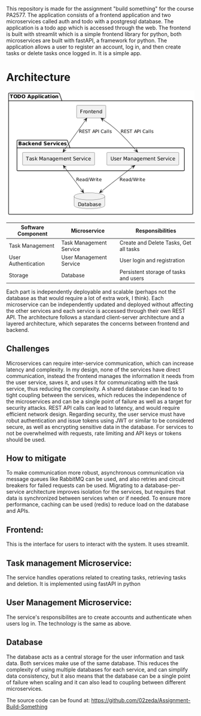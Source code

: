This repository is made for the assignment "build something" for the course PA2577. The application consists of a frontend application and two microservices called auth and todo with a postgresql database. The application is  a todo app which is accessed through the web. The frontend is built with streamlit which is a simple frontend library for python, both microservices are built with fastAPI, a framework for python. The application allows a user to register an account, log in, and then create tasks or delete tasks once logged in. It is a simple app.


# Architecture
![Architecture Diagram](./TodoAppArchitecture.png)


| Software Component| Microservice   | Responsibilities|
|-------------------|----------------|-----------------|
| Task Management  | Task Management Service | Create and Delete Tasks, Get all tasks     |
| User Authentication  | User Management Service | User login and registration    |
|Storage|Database|Persistent storage of tasks and users |


Each part is independently deployable and scalable (perhaps not the database as that would require a lot of extra work, I think).
Each microservice can be independently updated and deployed without affecting the other services and each service is accessed through their own REST API.
The architecture follows a standard client-server architecture and a layered architecture, which separates the concerns between frontend and backend.
## Challenges
Microservices can require inter-service communication, which can increase latency and complexity. In my design, none of the services have direct communication,
instead the frontend manages the information it needs from the user service, saves it, and uses it for communicating with the task service, thus reducing the complexity.
A shared database  can lead to to tight coupling between the services, which reduces the independence of the microservices and can be a single point of failure as well as a target for security attacks.
REST API calls can lead to latency, and would require efficient network design.
Regarding security, the user service must have robut authentication and issue tokens using JWT or similar to be considered secure, as well as encrypting sensitive data in the database.
For services to not be overwhelmed with requests, rate limiting and API keys or tokens should be used.
## How to mitigate
To make communication more robust, asynchronous communication via message queues like RabbitMQ can be used, and also retries and circuit breakers for failed requests can be used.
Migrating to a database-per-service architecture improves isolation for the services, but requires that data is synchronized between services when or if needed.
To ensure more performance, caching can be used (redis) to reduce load on the database and APIs.

## Frontend:
This is the interface for users to interact with the system. It uses streamlit.
## Task management Microservice:
The service handles operations related to creating tasks, retrieving tasks and deletion. It is implemented using fastAPI in python
## User Management Microservice:
The service's responsibilites are to create accounts and authenticate when users log in. The technology is the same as above.
## Database
The database acts as a central storage for the user information and task data. Both services make use of the same database.
This reduces the complexity of using multiple databases for each service, and can simplify data consistency,
but it also means that the database can be a single point of failure when scaling and it can also lead to coupling between different microservices.

The source code can be found at:  https://github.com/02zeda/Assignment-Build-Something

